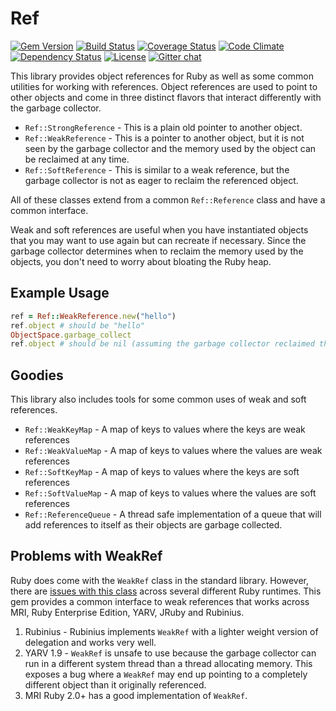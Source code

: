 # Ref

[![Gem Version](https://badge.fury.io/rb/ref.svg)](http://badge.fury.io/rb/ref) [![Build Status](https://travis-ci.org/ruby-concurrency/ref.svg?branch=master)](https://travis-ci.org/ruby-concurrency/ref) [![Coverage Status](https://img.shields.io/coveralls/ruby-concurrency/ref/master.svg)](https://coveralls.io/r/ruby-concurrency/ref) [![Code Climate](https://codeclimate.com/github/ruby-concurrency/ref.svg)](https://codeclimate.com/github/ruby-concurrency/ref) [![Dependency Status](https://gemnasium.com/ruby-concurrency/ref.svg)](https://gemnasium.com/ruby-concurrency/ref) [![License](https://img.shields.io/badge/license-MIT-green.svg)](http://opensource.org/licenses/MIT) [![Gitter chat](http://img.shields.io/badge/gitter-join%20chat%20%E2%86%92-brightgreen.svg)](https://gitter.im/ruby-concurrency/concurrent-ruby)

This library provides object references for Ruby as well as some common utilities for working with references. Object references are used to point to other objects and come in three distinct flavors that interact differently with the garbage collector.

* `Ref::StrongReference` - This is a plain old pointer to another object.
* `Ref::WeakReference` - This is a pointer to another object, but it is not seen by the garbage collector and the memory used by the object can be reclaimed at any time.
* `Ref::SoftReference` - This is similar to a weak reference, but the garbage collector is not as eager to reclaim the referenced object.

All of these classes extend from a common `Ref::Reference` class and have a common interface.

Weak and soft references are useful when you have instantiated objects that you may want to use again but can recreate if necessary. Since the garbage collector determines when to reclaim the memory used by the objects, you don't need to worry about bloating the Ruby heap.

## Example Usage

```ruby
ref = Ref::WeakReference.new("hello")
ref.object # should be "hello"
ObjectSpace.garbage_collect
ref.object # should be nil (assuming the garbage collector reclaimed the reference)
```

## Goodies

This library also includes tools for some common uses of weak and soft references.

* `Ref::WeakKeyMap` - A map of keys to values where the keys are weak references
* `Ref::WeakValueMap` - A map of keys to values where the values are weak references
* `Ref::SoftKeyMap` - A map of keys to values where the keys are soft references
* `Ref::SoftValueMap` - A map of keys to values where the values are soft references
* `Ref::ReferenceQueue` - A thread safe implementation of a queue that will add references to itself as their objects are garbage collected.

## Problems with WeakRef

Ruby does come with the `WeakRef` class in the standard library. However, there are [issues with this class](https://bugs.ruby-lang.org/issues/4168) across several different Ruby runtimes. This gem provides a common interface to weak references that works across MRI, Ruby Enterprise Edition, YARV, JRuby and Rubinius.

1. Rubinius - Rubinius implements `WeakRef` with a lighter weight version of delegation and works very well.
2. YARV 1.9 - `WeakRef` is unsafe to use because the garbage collector can run in a different system thread than a thread allocating memory. This exposes a bug where a `WeakRef` may end up pointing to a completely different object than it originally referenced.
3. MRI Ruby 2.0+ has a good implementation of `WeakRef`.

